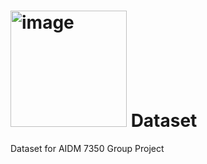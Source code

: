 # <img width="186" alt="image" src="https://user-images.githubusercontent.com/113169589/227984151-822c14eb-783f-4427-8c43-a512f893905d.png"> Dataset
Dataset for AIDM 7350 Group Project


